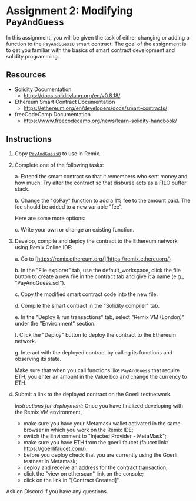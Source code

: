 # Assignment 2: Modifying `PayAndGuess` 

In this assignment, you will be given the task of either changing or adding a function to the `PayAndGuess0` smart contract. The goal of the assignment is to get you familiar with the basics of smart contract development and solidity programming.  

## Resources

- Solidity Documentation
	- https://docs.soliditylang.org/en/v0.8.18/
- Ethereum Smart Contract Documentation
	- https://ethereum.org/en/developers/docs/smart-contracts/
- freeCodeCamp Documentation
	- https://www.freecodecamp.org/news/learn-solidity-handbook/

## Instructions

1. Copy [`PayAndGuess0`](https://github.com/alexhkurz/SmartContracts/blob/main/Tutorial/PayAndGuess/PayAndGuess0.sol) to use in Remix. 
    
2. Complete one of the following tasks: 

    a. Extend the smart contract so that it remembers who sent money and how much. Try alter the contract so that disburse acts as a FILO buffer stack.

    b. Change the "doPay" function to add a 1% fee to the amount paid. The fee should be added to a new variable "fee".

	Here are some more options:
      
    c. Write your own or change an existing function.
      
3. Develop, compile and deploy the contract to the Ethereum network using Remix Online IDE:   

	a. Go to [https://remix.ethereum.org/](https://remix.ethereuorg/)  

	b. In the "File explorer" tab, use the default_workspace, click the file button to create a new file in the contract tab and give it a name (e.g., "PayAndGuess.sol").  

	c. Copy the modified smart contract code into the new file.  

	d. Compile the smart contract in the "Solidity compiler" tab.  

	e. In the "Deploy & run transactions" tab, select "Remix VM (London)" under the "Environment" section.  
	
	f. Click the "Deploy" button to deploy the contract to the Ethereum network.  

	g. Interact with the deployed contract by calling its functions and observing its state. 
	
	Make sure that when you call functions like `PayAndGuess` that require  ETH, you enter an amount in the Value box and change the currency to ETH.  

4. Submit a link to the deployed contract on the Goerli testnetwork. 

	*Instructions for deployment:* Once you have finalized developing with the Remix VM environment, 
	- make sure you have your Metamask wallet activated in the same browser in which you work on the Remix IDE;
	- switch the Environment to "Injected Provider - MetaMask"; 
	- make sure you have ETH from the goerli faucet (faucet link: https://goerlifaucet.com/);
	- before you deploy check that you are currently using the Goerli testnest in Metamask; 
	- deploy and receive an address for the contract transaction;
	- click the "view on etherscan" link on the console;
	- click on the link in "[Contract <link> Created]".

Ask on Discord if you have any questions.
